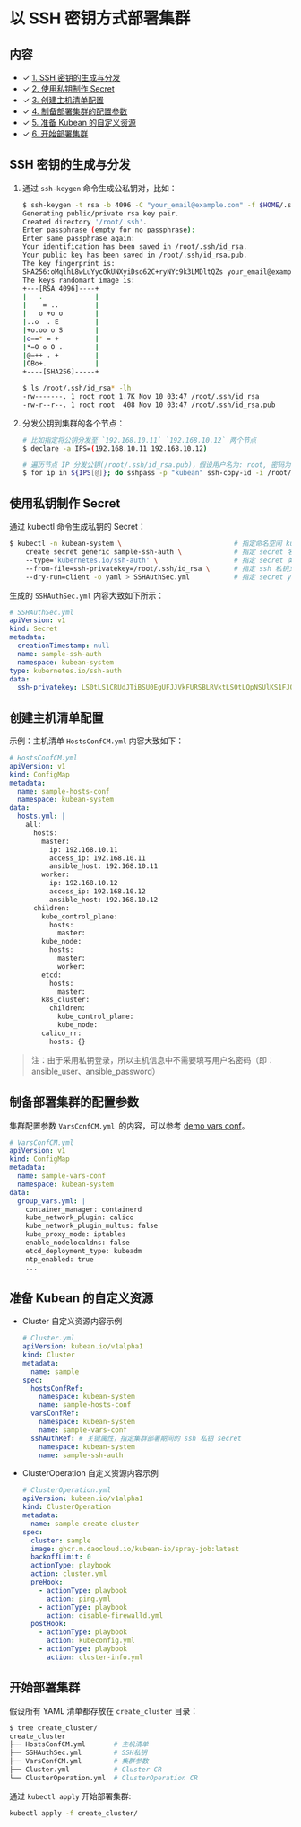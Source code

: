 # 以 SSH 密钥方式部署集群

## 内容

- ✓ [1. SSH 密钥的生成与分发](#SSH密钥的生成与分发)
- ✓ [2. 使用私钥制作 Secret](#使用私钥制作Secret)
- ✓ [3. 创建主机清单配置](#创建主机清单配置)
- ✓ [4. 制备部署集群的配置参数](#制备部署集群的配置参数)
- ✓ [5. 准备 Kubean 的自定义资源](#准备Kubean的自定义资源)
- ✓ [6. 开始部署集群](#开始部署集群)

## SSH 密钥的生成与分发

1. 通过 `ssh-keygen` 命令生成公私钥对，比如：

    ```bash
    $ ssh-keygen -t rsa -b 4096 -C "your_email@example.com" -f $HOME/.ssh/id_rsa
    Generating public/private rsa key pair.
    Created directory '/root/.ssh'.
    Enter passphrase (empty for no passphrase):
    Enter same passphrase again:
    Your identification has been saved in /root/.ssh/id_rsa.
    Your public key has been saved in /root/.ssh/id_rsa.pub.
    The key fingerprint is:
    SHA256:oMqlhL8wLuYycOkUNXyiDso62C+ryNYc9k3LMDltQZs your_email@example.com
    The keys randomart image is:
    +---[RSA 4096]----+
    |   .             |
    |    = ..         |
    |   o +o o        |
    |..o  . E         |
    |+o.oo o S        |
    |o==* = +         |
    |*=O o O .        |
    |@=++ . +         |
    |OBo+.            |
    +----[SHA256]-----+

    $ ls /root/.ssh/id_rsa* -lh
    -rw-------. 1 root root 1.7K Nov 10 03:47 /root/.ssh/id_rsa         # 私钥
    -rw-r--r--. 1 root root  408 Nov 10 03:47 /root/.ssh/id_rsa.pub     # 公钥
    ```

2. 分发公钥到集群的各个节点：

    ```bash
    # 比如指定将公钥分发至 `192.168.10.11` `192.168.10.12` 两个节点
    $ declare -a IPS=(192.168.10.11 192.168.10.12)

    # 遍历节点 IP 分发公钥(/root/.ssh/id_rsa.pub)，假设用户名为: root, 密码为: kubean
    $ for ip in ${IPS[@]}; do sshpass -p "kubean" ssh-copy-id -i /root/.ssh/id_rsa.pub -o StrictHostKeyChecking=no root@$ip; done
    ```

## 使用私钥制作 Secret

通过 kubectl 命令生成私钥的 Secret：

```bash
$ kubectl -n kubean-system \                            # 指定命名空间 kubean-system
    create secret generic sample-ssh-auth \             # 指定 secret 名称为 sample-ssh-auth
    --type='kubernetes.io/ssh-auth' \                   # 指定 secret 类型为 kubernetes.io/ssh-auth
    --from-file=ssh-privatekey=/root/.ssh/id_rsa \      # 指定 ssh 私钥文件路径
    --dry-run=client -o yaml > SSHAuthSec.yml           # 指定 secret yaml 文件生成路径
```

生成的 `SSHAuthSec.yml` 内容大致如下所示：

```yaml
# SSHAuthSec.yml
apiVersion: v1
kind: Secret
metadata:
  creationTimestamp: null
  name: sample-ssh-auth
  namespace: kubean-system
type: kubernetes.io/ssh-auth
data:
  ssh-privatekey: LS0tLS1CRUdJTiBSU0EgUFJJVkFURSBLRVktLS0tLQpNSUlKS1FJQkFBS0NBZ0VBdWVDbC8rSng1b0RT...
```

## 创建主机清单配置

示例：主机清单 `HostsConfCM.yml` 内容大致如下：

```yaml
# HostsConfCM.yml
apiVersion: v1
kind: ConfigMap
metadata:
  name: sample-hosts-conf
  namespace: kubean-system
data:
  hosts.yml: |
    all:
      hosts:
        master:
          ip: 192.168.10.11
          access_ip: 192.168.10.11
          ansible_host: 192.168.10.11
        worker:
          ip: 192.168.10.12
          access_ip: 192.168.10.12
          ansible_host: 192.168.10.12
      children:
        kube_control_plane:
          hosts:
            master:
        kube_node:
          hosts:
            master:
            worker:
        etcd:
          hosts:
            master:
        k8s_cluster:
          children:
            kube_control_plane:
            kube_node:
        calico_rr:
          hosts: {}
```

> 注：由于采用私钥登录，所以主机信息中不需要填写用户名密码（即：ansible_user、ansible_password）

## 制备部署集群的配置参数

集群配置参数 `VarsConfCM.yml `的内容，可以参考
[demo vars conf](https://github.com/kubean-io/kubean/blob/main/examples/install/2.mirror/VarsConfCM.yml)。

```yaml
# VarsConfCM.yml
apiVersion: v1
kind: ConfigMap
metadata:
  name: sample-vars-conf
  namespace: kubean-system
data:
  group_vars.yml: |
    container_manager: containerd
    kube_network_plugin: calico
    kube_network_plugin_multus: false
    kube_proxy_mode: iptables
    enable_nodelocaldns: false
    etcd_deployment_type: kubeadm
    ntp_enabled: true
    ...
```

## 准备 Kubean 的自定义资源

- Cluster 自定义资源内容示例

    ```yaml
    # Cluster.yml
    apiVersion: kubean.io/v1alpha1
    kind: Cluster
    metadata:
      name: sample
    spec:
      hostsConfRef:
        namespace: kubean-system
        name: sample-hosts-conf
      varsConfRef:
        namespace: kubean-system
        name: sample-vars-conf
      sshAuthRef: # 关键属性，指定集群部署期间的 ssh 私钥 secret
        namespace: kubean-system
        name: sample-ssh-auth
    ```

- ClusterOperation 自定义资源内容示例

    ```yaml
    # ClusterOperation.yml
    apiVersion: kubean.io/v1alpha1
    kind: ClusterOperation
    metadata:
      name: sample-create-cluster
    spec:
      cluster: sample
      image: ghcr.m.daocloud.io/kubean-io/spray-job:latest
      backoffLimit: 0
      actionType: playbook
      action: cluster.yml
      preHook:
        - actionType: playbook
          action: ping.yml
        - actionType: playbook
          action: disable-firewalld.yml
      postHook:
        - actionType: playbook
          action: kubeconfig.yml
        - actionType: playbook
          action: cluster-info.yml
    ```

## 开始部署集群

假设所有 YAML 清单都存放在 `create_cluster` 目录：

```bash
$ tree create_cluster/
create_cluster
├── HostsConfCM.yml       # 主机清单
├── SSHAuthSec.yml        # SSH私钥
├── VarsConfCM.yml        # 集群参数
├── Cluster.yml           # Cluster CR
└── ClusterOperation.yml  # ClusterOperation CR
```

通过 `kubectl apply` 开始部署集群:

```bash
kubectl apply -f create_cluster/
```

